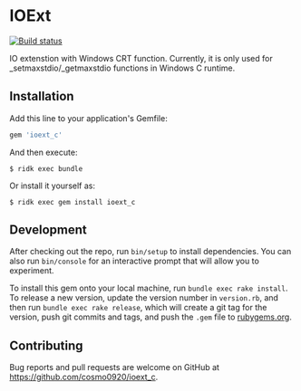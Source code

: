 # IOExt

[![Build status](https://ci.appveyor.com/api/projects/status/iluieyjg62opf7xo/branch/master?svg=true)](https://ci.appveyor.com/project/cosmo0920/ioext-c/branch/master)

IO extenstion with Windows CRT function.
Currently, it is only used for _setmaxstdio/_getmaxstdio functions in Windows C runtime.

## Installation

Add this line to your application's Gemfile:

```ruby
gem 'ioext_c'
```

And then execute:

    $ ridk exec bundle

Or install it yourself as:

    $ ridk exec gem install ioext_c

## Development

After checking out the repo, run `bin/setup` to install dependencies. You can also run `bin/console` for an interactive prompt that will allow you to experiment.

To install this gem onto your local machine, run `bundle exec rake install`. To release a new version, update the version number in `version.rb`, and then run `bundle exec rake release`, which will create a git tag for the version, push git commits and tags, and push the `.gem` file to [rubygems.org](https://rubygems.org).

## Contributing

Bug reports and pull requests are welcome on GitHub at https://github.com/cosmo0920/ioext_c.
